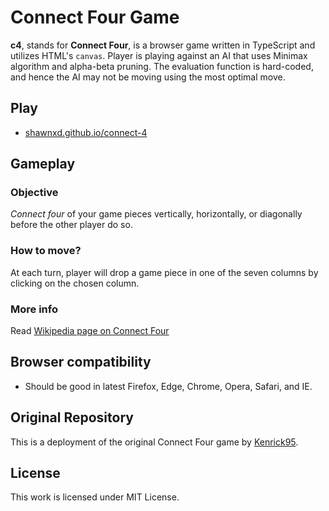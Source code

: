 # Connect Four Game

**c4**, stands for **Connect Four**, is a browser game written in TypeScript and utilizes HTML's `canvas`. Player is playing against an AI that uses Minimax algorithm and alpha-beta pruning. The evaluation function is hard-coded, and hence the AI may not be moving using the most optimal move.

## Play

* [shawnxd.github.io/connect-4](https://shawnxd.github.io/connect-4/)

## Gameplay

### Objective

_Connect four_ of your game pieces vertically, horizontally, or diagonally before the other player do so.

### How to move?

At each turn, player will drop a game piece in one of the seven columns by clicking on the chosen column.

### More info

Read [Wikipedia page on Connect Four](https://en.wikipedia.org/wiki/Connect_Four)

## Browser compatibility

* Should be good in latest Firefox, Edge, Chrome, Opera, Safari, and IE.

## Original Repository

This is a deployment of the original Connect Four game by [Kenrick95](https://github.com/kenrick95/c4).

## License

This work is licensed under MIT License.
